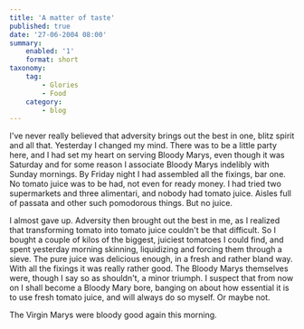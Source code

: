 ```yaml
---
title: 'A matter of taste'
published: true
date: '27-06-2004 08:00'
summary:
    enabled: '1'
    format: short
taxonomy:
    tag:
        - Glories
        - Food
    category:
        - blog
---
```


I've never really believed that adversity brings out the best in one, blitz spirit and all that. Yesterday I changed my mind. There was to be a little party here, and I had set my heart on serving  Bloody Marys, even though it was Saturday and for some reason I associate Bloody Marys indelibly with Sunday mornings. By Friday night I had assembled all the fixings, bar one. No tomato juice was to be had, not even for ready money. I had tried two supermarkets and three alimentari, and nobody had tomato juice. Aisles full of passata and other such pomodorous  things. But no juice.

I almost gave up. Adversity then brought out the best in me, as I realized that transforming tomato into tomato juice couldn't be that difficult. So I bought a couple of kilos of the biggest, juiciest tomatoes I could find, and spent yesterday morning skinning, liquidizing and forcing them through a sieve. The pure juice was delicious enough, in a fresh and rather bland way. With all the fixings it was really rather good. The Bloody Marys themselves were, though I say so as shouldn't, a minor triumph. I suspect that from now on I shall become a Bloody Mary bore, banging on about how essential it is to use fresh tomato juice, and will always do so myself. Or maybe not.

The Virgin Marys were bloody good again this morning.
